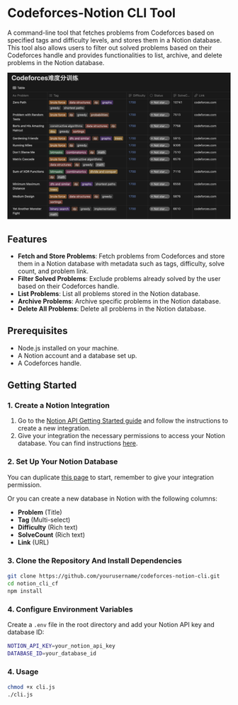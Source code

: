 # Codeforces-Notion CLI Tool

A command-line tool that fetches problems from Codeforces based on specified tags and difficulty levels, and stores them in a Notion database. This tool also allows users to filter out solved problems based on their Codeforces handle and provides functionalities to list, archive, and delete problems in the Notion database.



![Usage](image.jpg)

## Features

- **Fetch and Store Problems**: Fetch problems from Codeforces and store them in a Notion database with metadata such as tags, difficulty, solve count, and problem link.
- **Filter Solved Problems**: Exclude problems already solved by the user based on their Codeforces handle.
- **List Problems**: List all problems stored in the Notion database.
- **Archive Problems**: Archive specific problems in the Notion database.
- **Delete All Problems**: Delete all problems in the Notion database.

## Prerequisites

- Node.js installed on your machine.
- A Notion account and a database set up.
- A Codeforces handle.

## Getting Started

### 1. Create a Notion Integration

1.  Go to the [Notion API Getting Started guide](https://developers.notion.com/docs/create-a-notion-integration#getting-started) and follow the instructions to create a new integration.
2.  Give your integration the necessary permissions to access your Notion database. You can find instructions [here](https://developers.notion.com/docs/create-a-notion-integration#give-your-integration-page-permissions).

### 2. Set Up Your Notion Database

You can duplicate [this page](https://fantastic-potassium-767.notion.site/33db213308c44b84b5a05e5298e56888?v=79904238e5b74b4bb1c412c062821724&pvs=25) to start, remember to give your integration permission.

Or you can create a new database in Notion with the following columns:

- **Problem** (Title)
- **Tag** (Multi-select)
- **Difficulty** (Rich text)
- **SolveCount** (Rich text)
- **Link** (URL)

### 3. Clone the Repository And Install Dependencies

```sh
git clone https://github.com/yourusername/codeforces-notion-cli.git
cd notion_cli_cf
npm install
```

### 4. Configure Environment Variables

Create a `.env` file in the root directory and add your Notion API key and database ID:

```sh
NOTION_API_KEY=your_notion_api_key
DATABASE_ID=your_database_id
```

### 4. Usage

```sh
chmod +x cli.js
./cli.js
```



